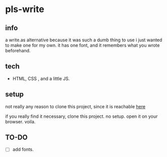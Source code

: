 # pls-write



## info
a write.as alternative because it was such a dumb thing to use i just wanted to make one for my own. it has one font, and it remembers what you wrote beforehand. 
 

 ## tech
- HTML, CSS , and a little JS. 

## setup 
not really any reason to clone this project, since it is reachable [here](https://hakancangunerli.github.io/pls-write/)

if you really find it necessary, clone this project. 
no setup. open it on your browser. 
voila. 



## TO-DO
-[ ] add fonts. 